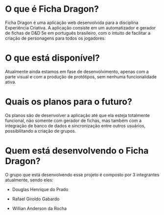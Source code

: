# O que é Ficha Dragon?
Ficha Dragon é uma aplicação web desenvolvida para a disciplina Experiência Criativa. A aplicação consiste em um automatizador e gerador de fichas de D&D 5e em português brasileiro, com o intuito de facilitar a criação de personagens para todos os jogadores.

# O que está disponível?
Atualmente ainda estamos em fase de desenvolvimento, apenas com a parte visual e com a produção de protótipos, sem nenhuma funcionalidade ativa.

# Quais os planos para o futuro?
Os planos são de desenvolver a aplicação até que ela esteja totalmente funcional, não somente com gerador de fichas, mas também com a integração de banco de dados e sincronização entre outros usuários, possibilitando a criação de grupos.

# Quem está desenvolvendo o Ficha Dragon?
O grupo que está desenvolvendo esse projeto é composto por 3 integrantes atualmente, sendo eles:

* Douglas Henrique do Prado

* Rafael Giroldo Gabardo

* Willian Anderson da Rocha